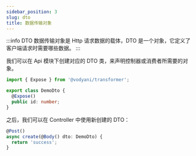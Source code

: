 ```yaml
---
sidebar_position: 3
slug: dto
title: 数据传输对象
---
```


:::info
DTO 数据传输对象是 Http 请求数据的载体，DTO 是一个对象，它定义了客户端请求时需要哪些数据。
:::

我们可以在 Api 模块下创建对应的 DTO 类，来声明控制器或消费者所需要的对象。

```typescript
import { Expose } from '@vodyani/transformer';

export class DemoDto {
  @Expose()
  public id: number;
}
```

之后，我们可以在 Controller 中使用新创建的 DTO：

```typescript
@Post()
async create(@Body() dto: DemoDto) {
  return 'success';
}
```

